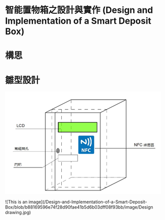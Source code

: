 # 智能置物箱之設計與實作 (Design and Implementation of a Smart Deposit Box)

# 構思

# 雛型設計
![Design drawing](https://github.com/AlexChang19/Design-and-Implementation-of-a-Smart-Deposit-Box/blob/b88169596e74f28d90fae41b5d6b03dff08f93bb/image/Design%20drawing.jpg)

![This is an image](/Design-and-Implementation-of-a-Smart-Deposit-Box/blob/b88169596e74f28d90fae41b5d6b03dff08f93bb/image/Design drawing.jpg)
